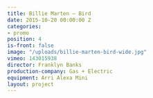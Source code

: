 ```yaml
---
title: Billie Marten — Bird
date: 2015-10-20 00:00:00 Z
categories:
- promo
position: 4
is-front: false
image: "/uploads/billie-marten-bird-wide.jpg"
vimeo: 143015938
director: Franklyn Banks
production-company: Gas + Electric
equipment: Arri Alexa Mini
layout: project
---
```


